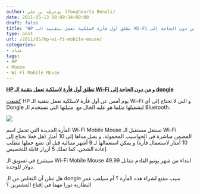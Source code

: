 ```yaml
---
author: يوغرطة بن علي (Youghourta Benali)
date: 2011-05-13 18:09:24+00:00
draft: false
title: 'HP تطلق أول فأرة لاسلكية تعمل بتقنية الـ Wi-Fi و من دون الحاجة إلى dongle '
type: post
url: /2011/05/hp-wi-fi-mobile-mouse/
categories:
- عتاد
tags:
- HP
- Mouse
- Wi-Fi Mobile Mouse
---
```


**[HP تطلق أول فأرة لاسلكية تعمل بتقنية الـ Wi-Fi و من دون الحاجة إلى dongle]( http://www.it-scoop.com/2011/05/hp-wi-fi-mobile-mouse/)**


[كشفت](http://www.hp.com/hpinfo/newsroom/press/2011/110512xb.html) HP يوم أمس عن أول فأرة لاسلكية تعمل بتقنية الـ Wi-Fi و التي لا تحتاج إلى أي Dongle لتشغيلها مثلما هو عليه الحال مع  مثيلتها التي تستخدم الـ Bluetooth.


[![](http://www.it-scoop.com/wp-content/uploads/2011/05/hp-wifi-mouse.jpg)
]( http://www.it-scoop.com/2011/05/hp-wi-fi-mobile-mouse/)


الفأرة الجديدة التي تحمل اسم Wi-Fi Mobile Mouse تستغل مستقبل الـ Wi-Fi المضمن مباشرة في الحواسيب المحمولة، و يصل مداها إلى 10 أمتار (هل فعلا نحتاج إلى 10 أمتار لاستعمال فأرة) و يمكن استعمالها لـ 9 أشهر متتالية قبل أن تضع حملها تتطلب إعادة الشحن. كما تملك 5 أزرار قابلة للتخصيص.

سيشرع في تسويق الـ Wi-Fi Mobile Mouse ابتداء من شهر يونيو القادم مقابل 49.99 دولار للوحدة.

هل تظن أن التخلص من الـ dongle سبب مقنع لشراء هذه الفأرة ؟ أم سيلعب عمر البطارية دورا مهما في إقناع المشترين ؟


